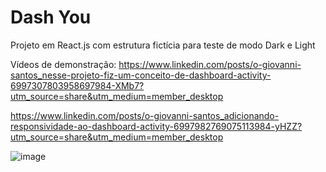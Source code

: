 <link rel="stylesheet" href="https://cdnjs.cloudflare.com/ajax/libs/font-awesome/5.15.3/css/all.min.css" integrity="sha512-1gR8Z1/A0M2rLjkA+GPcF8y6DfU6YzU6P4l4/v8ZzeCk3DBPdG00yyxgSgxlnKKiWYcV7FpzzIwzV7ZbnkDZAw==" crossorigin="anonymous" referrerpolicy="no-referrer" />

# Dash You

Projeto em React.js com estrutura fictícia para teste de modo Dark e Light 

<i class="fa fa-star"></i>

Vídeos de demonstração: https://www.linkedin.com/posts/o-giovanni-santos_nesse-projeto-fiz-um-conceito-de-dashboard-activity-6997307803958697984-XMb7?utm_source=share&utm_medium=member_desktop

https://www.linkedin.com/posts/o-giovanni-santos_adicionando-responsividade-ao-dashboard-activity-6997982769075113984-yHZZ?utm_source=share&utm_medium=member_desktop

![image](https://user-images.githubusercontent.com/115193826/233214511-d24a8c77-df47-4aaf-8e24-b62959555810.png)
